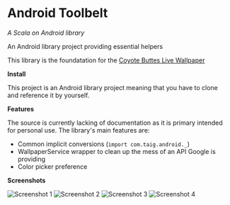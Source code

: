 # Android Toolbelt
*A Scala on Android library*

An Android library project providing essential helpers

This library is the foundatation for the [Coyote Buttes Live Wallpaper](https://play.google.com/store/apps/details?id=com.taig.wallpaper.coyote_buttes)

**Install**

This project is an Android library project meaning that you have to clone and reference it by yourself.

**Features**

The source is currently lacking of documentation as it is primary intended for personal use. The library's main features are:

- Common implicit conversions (`import com.taig.android._`)
- WallpaperService wrapper to clean up the mess of an API Google is providing
- Color picker preference

**Screenshots**

![Screenshot 1](http://taig.github.io/Android-Toolbelt/1.png)
![Screenshot 2](http://taig.github.io/Android-Toolbelt/2.png)
![Screenshot 3](http://taig.github.io/Android-Toolbelt/3.png)
![Screenshot 4](http://taig.github.io/Android-Toolbelt/4.png)
